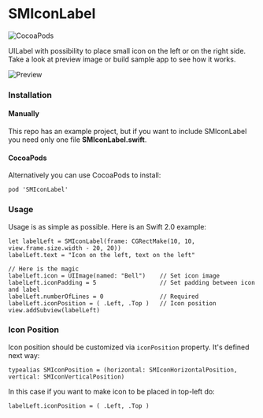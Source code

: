 # SMIconLabel

![CocoaPods](https://img.shields.io/cocoapods/v/SMIconLabel.svg)

UILabel with possibility to place small icon on the left or on the right side. Take a look at preview image or build sample app to see how it works.

![Preview](https://raw.githubusercontent.com/anatoliyv/SMIconLabel/master/Main/screenshot.png)

### Installation

#### Manually

This repo has an example project, but if you want to include SMIconLabel you need only one file **SMIconLabel.swift**.

#### CocoaPods

Alternatively you can use CocoaPods to install:

```
pod 'SMIconLabel'
```

### Usage

Usage is as simple as possible. Here is an Swift 2.0 example:

```
let labelLeft = SMIconLabel(frame: CGRectMake(10, 10, view.frame.size.width - 20, 20))
labelLeft.text = "Icon on the left, text on the left"

// Here is the magic
labelLeft.icon = UIImage(named: "Bell")    // Set icon image
labelLeft.iconPadding = 5                  // Set padding between icon and label
labelLeft.numberOfLines = 0                // Required
labelLeft.iconPosition = ( .Left, .Top )   // Icon position
view.addSubview(labelLeft)
```

### Icon Position

Icon position should be customized via `iconPosition` property. It's defined next way:

```
typealias SMIconPosition = (horizontal: SMIconHorizontalPosition, vertical: SMIconVerticalPosition)
```

In this case if you want to make icon to be placed in top-left do:

```
labelLeft.iconPosition = ( .Left, .Top )
```
